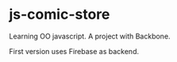 js-comic-store
==============

Learning OO javascript. A project with Backbone.

First version uses Firebase as backend.
